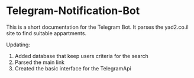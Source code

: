 # Telegram-Notification-Bot

This is a short documentation for the Telegram Bot. 
It parses the yad2.co.il site to find suitable appartments.


Updating:
1) Added database that keep users criteria for the search
2) Parsed the main link
3) Created the basic interface for the TelegramApi
